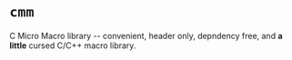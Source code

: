 # `cmm`

C Micro Macro library -- convenient, header only, depndency free, and **a little** cursed C/C++ macro library.
